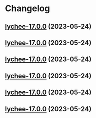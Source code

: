# Changelog



## [lychee-17.0.0](https://github.com/truecharts/charts/compare/lychee-16.0.26...lychee-17.0.0) (2023-05-24)




## [lychee-17.0.0](https://github.com/truecharts/charts/compare/lychee-16.0.26...lychee-17.0.0) (2023-05-24)




## [lychee-17.0.0](https://github.com/truecharts/charts/compare/lychee-16.0.26...lychee-17.0.0) (2023-05-24)




## [lychee-17.0.0](https://github.com/truecharts/charts/compare/lychee-16.0.26...lychee-17.0.0) (2023-05-24)




## [lychee-17.0.0](https://github.com/truecharts/charts/compare/lychee-16.0.26...lychee-17.0.0) (2023-05-24)




## [lychee-17.0.0](https://github.com/truecharts/charts/compare/lychee-16.0.26...lychee-17.0.0) (2023-05-24)

